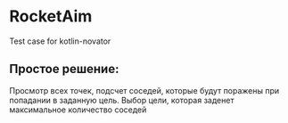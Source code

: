 # RocketAim
Test case for kotlin-novator

## Простое решение: 
Просмотр всех точек, подсчет соседей, которые будут поражены при попадании в заданную цель. Выбор цели, которая заденет максимальное количество соседей
